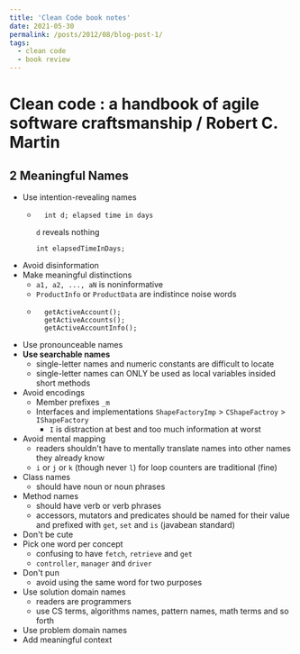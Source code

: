 ```yaml
---
title: 'Clean Code book notes'
date: 2021-05-30
permalink: /posts/2012/08/blog-post-1/
tags:
  - clean code
  - book review
---
```


# Clean code : a handbook of agile software craftsmanship / Robert C. Martin

## 2 Meaningful Names

- Use intention-revealing names
    - ```
        int d; elapsed time in days
        ```
        `d` reveals nothing
        ```
        int elapsedTimeInDays;
        ```
- Avoid disinformation
- Make meaningful distinctions
    - `a1, a2, ..., aN` is noninformative
    - `ProductInfo` or `ProductData` are indistince noise words
    - ```
        getActiveAccount();
        getActiveAccounts();
        getActiveAccountInfo();
        ```
- Use pronounceable names
- **Use searchable names**
    - single-letter names and numeric constants are difficult to locate
    - single-letter names can ONLY be used as local variables insided short methods
- Avoid encodings
    - Member prefixes `_m`
    - Interfaces and implementations `ShapeFactoryImp` > `CShapeFactroy` > `IShapeFactory`
        - `I` is distraction at best and too much information at worst
- Avoid mental mapping
    - readers shouldn't have to mentally translate names into other names they already know
    - `i` or `j` or `k` (though never `l`) for loop counters are traditional (fine)
- Class names
    - should have noun or noun phrases
- Method names
    - should have verb or verb phrases
    - accessors, mutators and predicates should be named for their value and prefixed with `get`, `set` and `is` (javabean standard)
- Don't be cute
- Pick one word per concept
    - confusing to have `fetch`, `retrieve` and `get`
    - `controller`, `manager` and `driver`
- Don't pun
    - avoid using the same word for two purposes
- Use solution domain names
    - readers are programmers
    - use CS terms, algorithms names, pattern names, math terms and so forth
- Use problem domain names
- Add meaningful context

